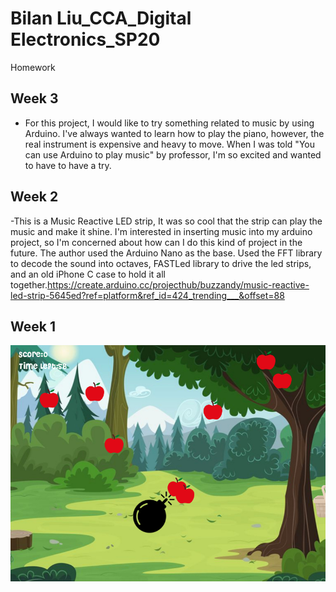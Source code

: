 # Bilan Liu_CCA_Digital Electronics_SP20
Homework

## Week 3
- For this project, I would like to try something related to music by using Arduino. I've always wanted to learn how to play the piano, however, the real instrument is expensive and heavy to move. When I was told "You can use Arduino to play music" by professor, I'm so excited and wanted to have to have a try. 

## Week 2
-This is a Music Reactive LED strip, It was so cool that the strip can play the music and make it shine.
I'm interested in inserting music into my arduino project, so I'm concerned about how can I do this kind of project in the future.
The author used the Arduino Nano as the base. Used the FFT library to decode the sound into octaves, FASTLed library to drive the led strips, and an old iPhone C case to hold it all together.https://create.arduino.cc/projecthub/buzzandy/music-reactive-led-strip-5645ed?ref=platform&ref_id=424_trending___&offset=88

## Week 1
![images](Images/GamePage.png)
